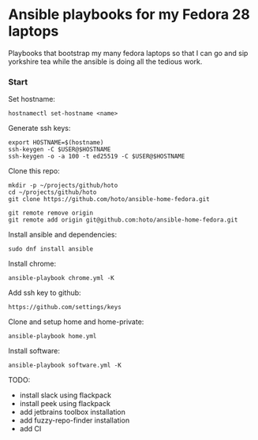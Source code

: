 # Ansible playbooks for my Fedora 28 laptops
Playbooks that bootstrap my many fedora laptops so that I can go and sip yorkshire tea while the ansible is doing all the tedious work.

### Start

Set hostname:

    hostnamectl set-hostname <name>

Generate ssh keys:

    export HOSTNAME=$(hostname)
    ssh-keygen -C $USER@$HOSTNAME
    ssh-keygen -o -a 100 -t ed25519 -C $USER@$HOSTNAME
    
Clone this repo:

    mkdir -p ~/projects/github/hoto
    cd ~/projects/github/hoto
    git clone https://github.com/hoto/ansible-home-fedora.git

    git remote remove origin
    git remote add origin git@github.com:hoto/ansible-home-fedora.git

Install ansible and dependencies:

    sudo dnf install ansible

Install chrome:

    ansible-playbook chrome.yml -K

Add ssh key to github:

    https://github.com/settings/keys

Clone and setup home and home-private:

    ansible-playbook home.yml

Install software:

    ansible-playbook software.yml -K

TODO:
- install slack using flackpack
- install peek using flackpack
- add jetbrains toolbox installation
- add fuzzy-repo-finder installation
- add CI
